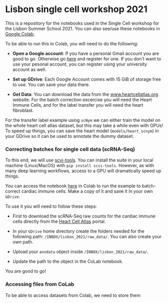 # Lisbon single cell workshop 2021

This is a repository for the notebooks used in the Single Cell workshop for the Lisbon Summer School 2021. You can also see/use these notebooks in [Google Colab](https://towardsdatascience.com/getting-started-with-google-colab-f2fff97f594c). 

To be able to run this in Colab, you will need to do the following: 

- **Open a Google account**: If you have a personal Gmail account you are good to go. Otherwise go [here](https://support.google.com/accounts/answer/27441?hl=en) and register for one. If you don't want to use your pesonal account, you can register using your university account as well. 

- **Set up GDrive**: Each Google Account comes with 15 GiB of storage free to use. You can save your data there. 

- **Get Data**: You can download the data from the www.heartcellatlas.org website. For the batch correction excercise you will need the Heart Immune Cells, and for the label transfer you will need the heart fibroblast. 

For the transfer label example using `scNym` we can either train the model on the whole heart cell atlas dataset, but this may take a while even with GPUs! To speed up things, you can save the heart model (`models/heart_scnym`) in your GDrive so it can be used to annotate the dummy dataset. 

### Correcting batches for single cell data (scRNA-Seq)

To this end, we will use [scvi-tools](https://scvi-tools.org). You can install the suite in your local machine (Linux/MacOS) with `pip install scvi-tools`. However, as with many deep learning workflows, access to a GPU will dramatically speed up things. 

You can access the notebook [here](https://colab.research.google.com/drive/1xBd2hVl6o0oAm-Qrf_E9XcnAYPDrqPG7?usp=sharing) in Colab to run the example to batch-correct cardiac immune cells. Make a copy of it and save it in your own `GDrive`.

To use it you will need to follow these steps: 

- First to download the scRNA-Seq raw counts for the cardiac immune cells directly from the [Heart Cell Atlas](https://www.heartcellatlas.org/#Visualisations) portal.

- In your `GDrive` home directory create the folders needed for the following path: `/INBOX/lisbon_2021/raw_data/`. You can also create your own path.
  
- Upload your `anndata` object inside `/INBOX/lisbon_2021/raw_data/`.  

- Update the path to the object in the CoLab notebook. 

You are good to go!

### Accessing files from CoLab

To be able to access datasets from Colab, we need to store them 

